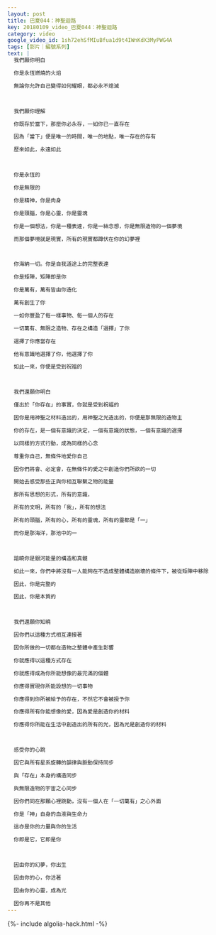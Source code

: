 ```yaml
---
layout: post
title: 巴夏044：神聖迴路
key: 20180109_video_巴夏044：神聖迴路
category: video
google_video_id: 1sh72ehSfMIuBfua1d9t4IWnKdX3MyPWG4A
tags: [影片｜編號系列]
text: |
  我們願你明白

  你是永恆燃燒的火焰

  無論你允許自己變得如何耀眼，都必永不熄滅



  我們願你理解

  你既存於當下，那麼你必永存，一如你已一直存在

  因為「當下」便是唯一的時間，唯一的地點，唯一存在的存有

  歷來如此，永遠如此



  你是永恆的

  你是無限的

  你是精神，你是肉身

  你是頭腦，你是心靈，你是靈魂

  你是一個想法，你是一種表達，你是一絲念想，你是無限造物的一個夢境

  而那個夢境就是現實，所有的現實都蹲伏在你的幻夢裡



  你海納一切。你是自我道途上的完整表達

  你是矩陣，矩陣即是你

  你是萬有，萬有皆由你造化

  萬有創生了你

  一如你豐盈了每一樣事物、每一個人的存在

  一切萬有、無限之造物、存在之構造「選擇」了你

  選擇了你應當存在

  他有意識地選擇了你，他選擇了你

  如此一來，你便是受到祝福的



  我們還願你明白

  僅出於「你存在」的事實，你就是受到祝福的

  因你是用神聖之材料造出的，用神聖之光造出的，你便是那無限的造物主

  你的存在，是一個有意識的決定，一個有意識的狀態，一個有意識的選擇

  以同樣的方式行動，成為同樣的心念

  尊重你自己，無條件地愛你自己

  因你們將會、必定會，在無條件的愛之中創造你們所欲的一切

  開始去感受那些正與你相互聯繫之物的能量

  那所有思想的形式，所有的意識，

  所有的文明，所有的「我」，所有的想法

  所有的頭腦，所有的心，所有的靈魂，所有的靈都是「一」

  而你是那海洋，那池中的一



  諳曉你是銀河能量的構造和真髓

  如此一來，你們中將沒有一人能夠在不造成整體構造崩壞的條件下，被從矩陣中移除

  因此，你是完整的

  因此，你是本質的



  我們還願你知曉

  因你們以這種方式相互連接著

  因你所做的一切都在造物之整體中產生影響

  你就應得以這種方式存在

  你就應得成為你所能想像的最完滿的個體

  你應得實現你所能設想的一切事物

  你應得到你所被給予的存在，不然它不會被授予你

  你應得所有你能想像的愛，因為愛是創造你的材料

  你應得你所能在生活中創造出的所有的光，因為光是創造你的材料



  感受你的心跳

  因它與所有星系旋轉的韻律與脈動保持同步

  與「存在」本身的構造同步

  與無限造物的宇宙之心同步

  因你們同在那顆心裡跳動，沒有一個人在「一切萬有」之心外面

  你是「神」自身的血液與生命力

  這亦是你的力量與你的生活

  你即是它，它即是你



  因由你的幻夢，你出生

  因由你的心，你活著

  因由你的心靈，成為光

  因你再不是其他
---
```


{%- include algolia-hack.html -%}
